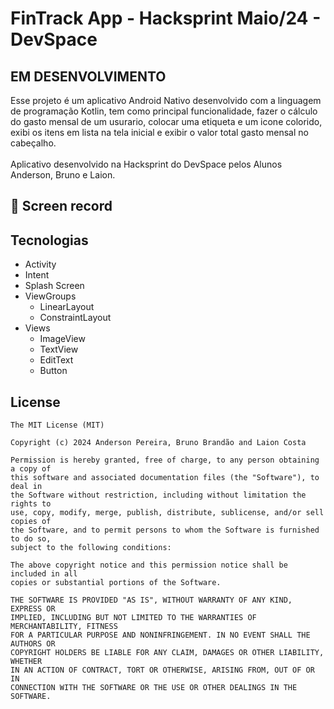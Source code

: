 # FinTrack App - Hacksprint Maio/24 - DevSpace
## EM DESENVOLVIMENTO
Esse projeto é um aplicativo Android Nativo desenvolvido com a linguagem de programação Kotlin, tem como principal funcionalidade, fazer o cálculo do gasto mensal de um usurario, colocar uma etiqueta e um icone colorido, exibi os itens em lista na tela inicial e exibir o valor total gasto mensal no cabeçalho.
<br><br> Aplicativo desenvolvido na Hacksprint do DevSpace pelos Alunos Anderson, Bruno e Laion.
## :camera_flash: Screen record



## Tecnologias
- Activity
- Intent
- Splash Screen
- ViewGroups
   - LinearLayout
   - ConstraintLayout
- Views
  - ImageView
  - TextView
  - EditText
  - Button


## License
```
The MIT License (MIT)

Copyright (c) 2024 Anderson Pereira, Bruno Brandão and Laion Costa

Permission is hereby granted, free of charge, to any person obtaining a copy of
this software and associated documentation files (the "Software"), to deal in
the Software without restriction, including without limitation the rights to
use, copy, modify, merge, publish, distribute, sublicense, and/or sell copies of
the Software, and to permit persons to whom the Software is furnished to do so,
subject to the following conditions:

The above copyright notice and this permission notice shall be included in all
copies or substantial portions of the Software.

THE SOFTWARE IS PROVIDED "AS IS", WITHOUT WARRANTY OF ANY KIND, EXPRESS OR
IMPLIED, INCLUDING BUT NOT LIMITED TO THE WARRANTIES OF MERCHANTABILITY, FITNESS
FOR A PARTICULAR PURPOSE AND NONINFRINGEMENT. IN NO EVENT SHALL THE AUTHORS OR
COPYRIGHT HOLDERS BE LIABLE FOR ANY CLAIM, DAMAGES OR OTHER LIABILITY, WHETHER
IN AN ACTION OF CONTRACT, TORT OR OTHERWISE, ARISING FROM, OUT OF OR IN
CONNECTION WITH THE SOFTWARE OR THE USE OR OTHER DEALINGS IN THE SOFTWARE.
```
